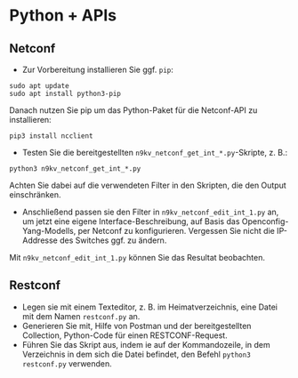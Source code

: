 # Python + APIs
## Netconf
- Zur Vorbereitung installieren Sie ggf. `pip`:
```
sudo apt update
sudo apt install python3-pip
```
Danach nutzen Sie pip um das Python-Paket für die Netconf-API zu installieren:
```
pip3 install ncclient
```

- Testen Sie die bereitgestellten `n9kv_netconf_get_int_*.py`-Skripte, z. B.:
```
python3 n9kv_netconf_get_int_*.py
```
Achten Sie dabei auf die verwendeten Filter in den Skripten, die den Output einschränken.

- Anschließend passen sie den Filter in `n9kv_netconf_edit_int_1.py` an, um jetzt eine eigene Interface-Beschreibung, auf Basis das Openconfig-Yang-Modells, per Netconf zu konfigurieren. Vergessen Sie nicht die IP-Addresse des Switches ggf. zu ändern.

Mit `n9kv_netconf_edit_int_1.py` können Sie das Resultat beobachten.

## Restconf
- Legen sie mit einem Texteditor, z. B. im Heimatverzeichnis, eine Datei mit dem Namen `restconf.py` an.
- Generieren Sie mit, Hilfe von Postman und der bereitgestellten Collection, Python-Code für einen RESTCONF-Request.
- Führen Sie das Skript aus, indem ie auf der Kommandozeile, in dem Verzeichnis in dem sich die Datei befindet, den Befehl `python3 restconf.py` verwenden.